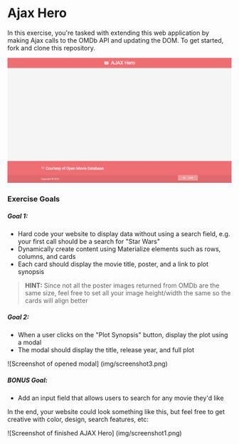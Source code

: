 # Ajax Hero

In this exercise, you're tasked with extending this web application by making Ajax calls to the OMDb API and updating the DOM. To get started, fork and clone this repository.

![](screenshots/screenshot2.png)

### Exercise Goals

##### Goal 1:

- Hard code your website to display data without using a search field, e.g. your first call should be a search for "Star Wars"
- Dynamically create content using Materialize elements such as rows, columns, and cards
- Each card should display the movie title, poster, and a link to plot synopsis

> **HINT:** Since not all the poster images returned from OMDb are the same size, feel free to set all your image height/width the same so the cards will align better

##### Goal 2:

- When a user clicks on the "Plot Synopsis" button, display the plot using a modal
- The modal should display the title, release year, and full plot

![Screenshot of opened modal]
(img/screenshot3.png)

##### BONUS Goal:

- Add an input field that allows users to search for any movie they'd like

In the end, your website could look something like this, but feel free to get creative with color, design, search features, etc:

![Screenshot of finished AJAX Hero]
(img/screenshot1.png)
